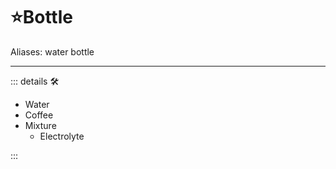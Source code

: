 # ⭐<labor>Bottle</labor>

Aliases: water bottle

---

<!-- =================================================== -->
<!-- =================================================== -->
<!-- =================================================== -->
<!-- =================================================== -->
<!-- =================================================== -->
::: details 🛠

- Water
- Coffee
- Mixture
    - Electrolyte

:::
